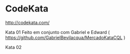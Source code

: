 # CodeKata

http://codekata.com/

Kata 01 Feito em conjunto com Gabriel e Edward ( https://github.com/GabrielBevilacqua/MercadoKataCQL )

Kata 02 
